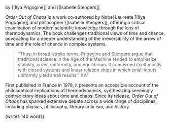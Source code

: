 by [[Ilya Prigogine]] and [[Isabelle Stengers]]

_Order Out of Chaos_ is a work co-authored by Nobel Laureate [[Ilya Prigogine]] and philosopher [[Isabelle Stengers]], offering a critical examination of modern scientific knowledge through the lens of thermodynamics. The book challenges traditional views of time and chance, advocating for a deeper understanding of the irreversibility of the arrow of time and the role of chance in complex systems. 

> "Thus, in broad-stroke terms, Prigogine and Stengers argue that traditional science in the Age of the Machine tended to emphasize stability, order, uniformity, and equilibrium. It con­cerned itself mostly with closed systems and linear relation­ ships in which small inputs uniformly yield small results." XIV

First published in France in 1978, it presents an accessible account of the philosophical implications of thermodynamics, synthesizing seemingly contradictory ideas about time and chaos. Since its release, _Order Out of Chaos_ has sparked extensive debate across a wide range of disciplines, including physics, philosophy, literary criticism, and history.

(writes 140 words)